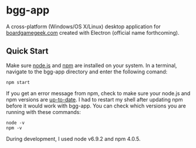 # bgg-app
A cross-platform (Windows/OS X/Linux) desktop application for [boardgamegeek.com](http://www.boardgamegeek.com) created with Electron (official name forthcoming).

## Quick Start
Make sure [node.js](https://nodejs.org/) and [npm](https://www.npmjs.com/) are installed on your system.
In a terminal, navigate to the bgg-app directory and enter the following comand:

```
npm start
```

If you get an error message from npm, check to make sure your node.js and npm versions are [up-to-date](https://docs.npmjs.com/getting-started/installing-node). I had to restart my shell after updating npm before it would work with bgg-app.
You can check which versions you are running with these commands:

```
node -v
npm -v
```

During development, I used node v6.9.2 and npm 4.0.5.